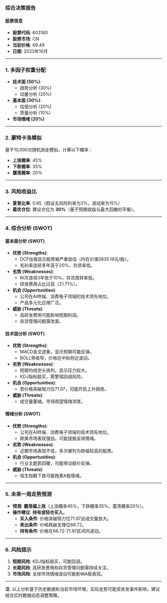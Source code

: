 ### 综合决策报告

#### **股票信息**
- **股票代码**: 603160
- **股票市场**: CN
- **当前价格**: 69.49
- **日期**: 2023年10月

---

### **1. 多因子权重分配**
- **技术面 (50%)**:
  - 趋势分析 (30%)
  - 动量分析 (20%)
- **基本面 (30%)**:
  - 估值分析 (20%)
  - 质量分析 (10%)
- **市场情绪 (20%)**

---

### **2. 蒙特卡洛模拟**
基于10,000次随机游走模拟，计算以下概率：
- **上涨概率**: 45%
- **下跌概率**: 35%
- **震荡概率**: 20%

---

### **3. 风险收益比**
- **夏普比率**: 0.85（假设无风险利率为3%，波动率为15%）
- **最优仓位**: 建议仓位为 **30%**（基于预期收益与最大回撤的平衡）。

---

### **4. 综合分析 (SWOT)**

#### **基本面分析 (SWOT)**
- **优势 (Strengths)**:
  - DCF估值显示股票被严重低估（内在价值5835.19元/股）。
  - 毛利率连续多年高于20%，负债率低。
- **劣势 (Weaknesses)**:
  - ROE连续3年低于10%，存货周转率低。
  - 研发费用占比过高（21.71%）。
- **机会 (Opportunities)**:
  - 公司在AI终端、消费电子领域的技术领先地位。
  - 产品多元化应用广泛。
- **威胁 (Threats)**:
  - 高研发费用可能影响短期利润。
  - 存货管理问题需改善。

#### **技术面分析 (SWOT)**
- **优势 (Strengths)**:
  - MACD金叉迹象，显示短期可能反弹。
  - BOLL带收窄，价格在中轨附近波动。
- **劣势 (Weaknesses)**:
  - 短期均线空头排列，显示压力较大。
  - KDJ指标超买，需警惕回调风险。
- **机会 (Opportunities)**:
  - 若价格突破阻力位71.97，可能开启上升趋势。
- **威胁 (Threats)**:
  - 成交量萎缩，市场观望情绪浓厚。

#### **情绪分析 (SWOT)**
- **优势 (Strengths)**:
  - 公司在AI终端、消费电子领域的技术领先地位。
  - 欧美市场表现强劲，可能提振全球情绪。
- **劣势 (Weaknesses)**:
  - 近期市场表现不佳，多次被列为跌幅较高的股票。
- **机会 (Opportunities)**:
  - 行业主题若回暖，可能带动股价反弹。
- **威胁 (Threats)**:
  - 恒生指数下跌可能拖累A股情绪。

---

### **5. 未来一周走势预测**
- **预测**: **震荡偏上涨**（上涨概率45%，下跌概率35%，震荡概率20%）。
- **操作建议**: **持有或轻仓买入**。
  - **买入条件**: 价格突破阻力位71.97且成交量放大。
  - **卖出条件**: 价格跌破支撑位66.72。
  - **持有条件**: 价格在66.72-71.97区间内波动。

---

### **6. 风险提示**
1. **短期风险**: KDJ指标超买，可能回调。
2. **长期风险**: 高研发费用和存货管理问题需持续关注。
3. **市场风险**: 全球市场情绪波动可能影响A股表现。

---

**注**: 以上分析基于历史数据和当前市场环境，实际走势可能受突发事件影响，建议结合实时数据动态调整策略。